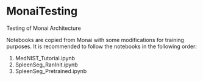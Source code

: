# MonaiTesting
Testing of Monai Architecture

Notebooks are copied from Monai with some modifications for training purposes. It is recommended to follow the notebooks in the following order:

1. MedNIST_Tutorial.ipynb
2. SpleenSeg_RanInit.ipynb
3. SpleenSeg_Pretrained.ipynb
